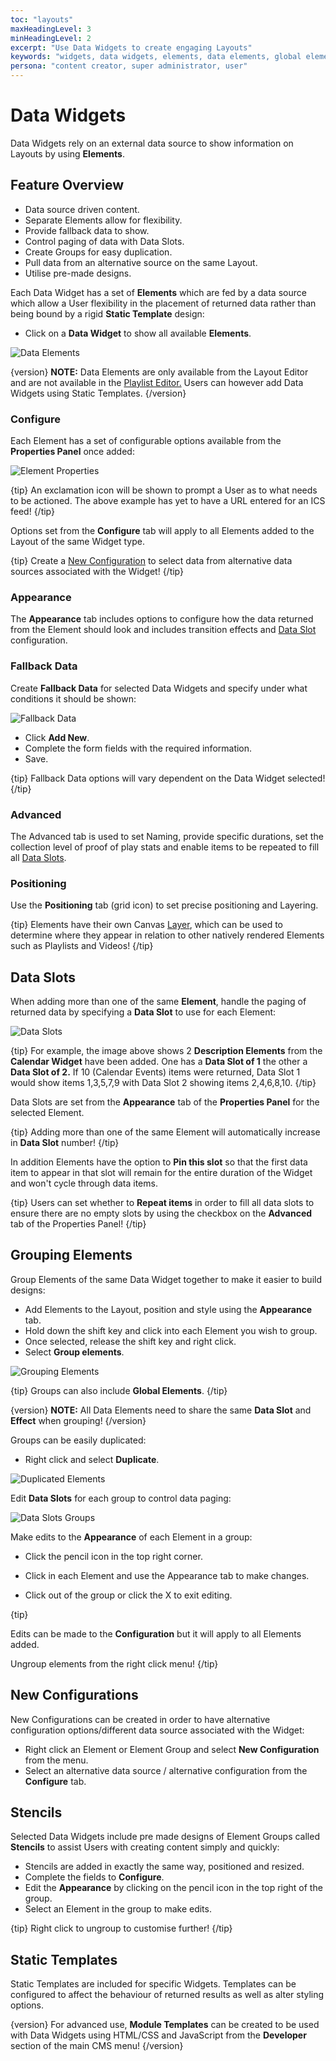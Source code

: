 ```yaml
---
toc: "layouts"
maxHeadingLevel: 3
minHeadingLevel: 2    
excerpt: "Use Data Widgets to create engaging Layouts"
keywords: "widgets, data widgets, elements, data elements, global elements, grouping elements, stencils, fallback data, html templates, css templates, javascript templates, custom templates"
persona: "content creator, super administrator, user"
---
```


# Data Widgets

Data Widgets rely on an external data source to show information on Layouts by using **Elements**.

## Feature Overview

- Data source driven content.
- Separate Elements allow for flexibility.
- Provide fallback data to show.
- Control paging of data with Data Slots.
- Create Groups for easy duplication.
- Pull data from an alternative source on the same Layout.
- Utilise pre-made designs. 

Each Data Widget has a set of **Elements** which are fed by a data source which allow a User flexibility in the placement of returned data rather than being bound by a rigid **Static Template** design:

- Click on a **Data Widget** to show all available **Elements**.

![Data Elements](img/v4_layouts_data_elements.png)

{version}
**NOTE:** Data Elements are only available from the Layout Editor and are not available in the [Playlist Editor.](media_playlists.html#content-playlist-editor) Users can however add Data Widgets using Static Templates.
{/version}

### Configure

Each Element has a set of configurable options available from the **Properties Panel** once added:

![Element Properties](img/v4_layouts_element_properties.png)

{tip}
An exclamation icon will be shown to prompt a User as to what needs to be actioned. The above example has yet to have a URL entered for an ICS feed!
{/tip}

Options set from the **Configure** tab will apply to all Elements added to the Layout of the same Widget type. 

{tip}
Create a [New Configuration](layouts_data_widgets#content-new-configuration.html) to select data from alternative data sources associated with the Widget!
{/tip}

### Appearance

The **Appearance** tab includes options to configure how the data returned from the Element should look and includes transition effects and [Data Slot](layouts_data_widgets#content-data-slots.html) configuration.

### Fallback Data

Create **Fallback Data** for selected Data Widgets and specify under what conditions it should be shown:

![Fallback Data](img/v4_layouts_editor_data_widgets_fallback.png)



- Click **Add New**.
- Complete the form fields with the required information.
- Save.

{tip}
Fallback Data options will vary dependent on the Data Widget selected!
{/tip}

### Advanced

The Advanced tab is used to set Naming, provide specific durations, set the collection level of proof of play stats and enable items to be repeated to fill all [Data Slots](layouts_data_widgets#content-data-slots.html).

### Positioning

Use the **Positioning** tab (grid icon) to set precise positioning and Layering.

{tip}
Elements have their own Canvas [Layer](layouts_editor#content-layering.html), which can be used to determine where they appear in relation to other natively rendered Elements such as Playlists and Videos!
{/tip}

## Data Slots

When adding more than one of the same **Element**, handle the paging of returned data by specifying a **Data Slot** to use for each Element:

![Data Slots](img/v4_layouts_editor_data_slots.png)

{tip}
For example, the image above shows 2 **Description Elements** from the **Calendar Widget** have been added. One has a **Data Slot of 1** the other a **Data Slot of 2.** If 10 (Calendar Events) items were returned, Data Slot 1 would show items 1,3,5,7,9 with Data Slot 2 showing items 2,4,6,8,10.
{/tip}

Data Slots are set from the **Appearance** tab of the **Properties Panel** for the selected Element.

{tip}
Adding more than one of the same Element will automatically increase in **Data Slot** number!
{/tip}

In addition Elements have the option to **Pin this slot** so that the first data item to appear in that slot will remain for the entire duration of the Widget and won't cycle through data items.

{tip}
Users can set whether to **Repeat items** in order to fill all data slots to ensure there are no empty slots by using the checkbox on the **Advanced** tab of the Properties Panel!
{/tip}

## Grouping Elements

Group Elements of the same Data Widget together to make it easier to build designs:

- Add Elements to the Layout, position and style using the **Appearance** tab.
- Hold down the shift key and click into each Element you wish to group.
- Once selected, release the shift key and right click.
- Select **Group elements**.

![Grouping Elements](img/v4_layouts_grouping_elements.png)

{tip}
Groups can also include **Global Elements**. 
{/tip}

{version}
**NOTE:** All Data Elements need to share the same **Data Slot** and **Effect** when grouping!
{/version}

Groups can be easily duplicated:

- Right click and select **Duplicate**.

![Duplicated Elements](img/v4_layouts_duplicated_elements.png)

Edit **Data Slots** for each group to control data paging:

![Data Slots Groups](img/v4_layouts_data_slots_groups.png)

Make edits to the **Appearance** of each Element in a group:

- Click the pencil icon in the top right corner.

- Click in each Element and use the Appearance tab to make changes.
- Click out of the group or click the X to exit editing.

{tip}

Edits can be made to the **Configuration** but it will apply to all Elements added.

Ungroup elements from the right click menu!
{/tip}

## New Configurations 

New Configurations can be created in order to have alternative configuration options/different data source associated with the Widget:

- Right click an Element or Element Group and select **New Configuration** from the menu.
- Select an alternative data source / alternative configuration from the **Configure** tab.

## Stencils 

Selected Data Widgets include pre made designs of Element Groups called **Stencils** to assist Users with creating content simply and quickly:

- Stencils are added in exactly the same way, positioned and resized.
- Complete the fields to **Configure**.
- Edit the **Appearance** by clicking on the pencil icon in the top right of the group.
- Select an Element in the group to make edits.

{tip}
Right click to ungroup to customise further!
{/tip}

## Static Templates

Static Templates are included for specific Widgets. Templates can be configured to affect the behaviour of returned results as well as alter styling options.

{version}
For advanced use, **Module Templates** can be created to be used with Data Widgets using HTML/CSS and JavaScript from the **Developer** section of the main CMS menu!
{/version}

